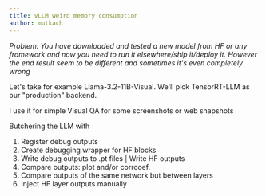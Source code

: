 ```yaml
---
title: vLLM weird memory consumption
author: mutkach
---
```


_Problem: You have downloaded and tested a new model from HF or any framework and now you need to run it elsewhere/ship it/deploy it. However the end result seem to be different and sometimes it's even completely wrong_

Let's take for example Llama-3.2-11B-Visual. We'll pick TensorRT-LLM as our "production" backend. 

I use it for simple Visual QA for some screenshots or web snapshots


Butchering the LLM with 

1. Register debug outputs
2. Create debugging wrapper for HF blocks
3. Write debug outputs to .pt files | Write HF outputs
4. Compare outputs: plot and/or corrcoef. 
5. Compare outputs of the same network but between layers
6. Inject HF layer outputs manually








